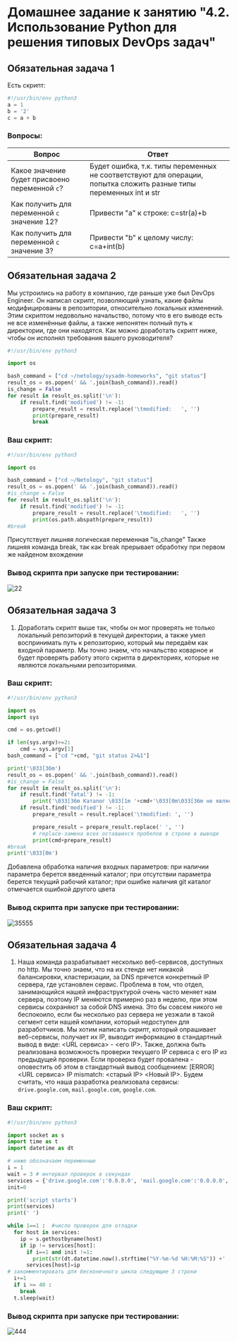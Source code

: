 # Домашнее задание к занятию "4.2. Использование Python для решения типовых DevOps задач"

## Обязательная задача 1

Есть скрипт:
```python
#!/usr/bin/env python3
a = 1
b = '2'
c = a + b
```

### Вопросы:
| Вопрос  | Ответ |
| ------------- | ------------- |
| Какое значение будет присвоено переменной `c`?  | Будет ошибка, т.к. типы переменных не соответствуют для операции, попытка сложить разные типы переменных int и str  |
| Как получить для переменной `c` значение 12?  | Привести "a" к строке: c=str(a)+b  |
| Как получить для переменной `c` значение 3?  | Привести "b" к целому числу: c=a+int(b)  |

## Обязательная задача 2
Мы устроились на работу в компанию, где раньше уже был DevOps Engineer. Он написал скрипт, позволяющий узнать, какие файлы модифицированы в репозитории, относительно локальных изменений. Этим скриптом недовольно начальство, потому что в его выводе есть не все изменённые файлы, а также непонятен полный путь к директории, где они находятся. Как можно доработать скрипт ниже, чтобы он исполнял требования вашего руководителя?

```python
#!/usr/bin/env python3

import os

bash_command = ["cd ~/netology/sysadm-homeworks", "git status"]
result_os = os.popen(' && '.join(bash_command)).read()
is_change = False
for result in result_os.split('\n'):
    if result.find('modified') != -1:
        prepare_result = result.replace('\tmodified:   ', '')
        print(prepare_result)
        break
```

### Ваш скрипт:
```python
#!/usr/bin/env python3

import os

bash_command = ["cd ~/Netology", "git status"]
result_os = os.popen(' && '.join(bash_command)).read()
#is_change = False
for result in result_os.split('\n'):
    if result.find('modified') != -1:
        prepare_result = result.replace('\tmodified:   ', '')
        print(os.path.abspath(prepare_result))
#break
```

Присутствует лишняя логическая переменная "is_change"
Также лишняя команда break, так как break прерывает обработку при первом же найденом вхождении


### Вывод скрипта при запуске при тестировании:

![22](https://user-images.githubusercontent.com/94568542/150192306-302c41f0-ed88-4991-9d2a-16789c670e1b.jpg)


## Обязательная задача 3
1. Доработать скрипт выше так, чтобы он мог проверять не только локальный репозиторий в текущей директории, а также умел воспринимать путь к репозиторию, который мы передаём как входной параметр. Мы точно знаем, что начальство коварное и будет проверять работу этого скрипта в директориях, которые не являются локальными репозиториями.

### Ваш скрипт:
```python
#!/usr/bin/env python3

import os
import sys

cmd = os.getcwd()

if len(sys.argv)>=2:
    cmd = sys.argv[1]
bash_command = ["cd "+cmd, "git status 2>&1"]

print('\033[36m')
result_os = os.popen(' && '.join(bash_command)).read()
#is_change = False
for result in result_os.split('\n'):
    if result.find('fatal') != -1:
        print('\033[36m Каталог \033[1m '+cmd+'\033[0m\033[36m не является GIT репозиторием\033[0m')    
    if result.find('modified') != -1:
        prepare_result = result.replace('\tmodified: ', '')

        prepare_result = prepare_result.replace(' ', '') 
        # replace-замена всех оставшихся пробелов в строке в выводе
        print(cmd+prepare_result)
#break
print('\033[0m')
```

Добавлена обработка наличия входных параметров:
при наличии параметра берется введенный каталог; 
при отсутствии параметра берется текущий рабочий каталог; 
при ошибке наличия git каталог отмечается ошибкой другого цвета

### Вывод скрипта при запуске при тестировании:

![35555](https://user-images.githubusercontent.com/94568542/150215145-3af5f4e8-1a1f-4409-8064-af8f48e7c84c.jpg)



## Обязательная задача 4
1. Наша команда разрабатывает несколько веб-сервисов, доступных по http. Мы точно знаем, что на их стенде нет никакой балансировки, кластеризации, за DNS прячется конкретный IP сервера, где установлен сервис. Проблема в том, что отдел, занимающийся нашей инфраструктурой очень часто меняет нам сервера, поэтому IP меняются примерно раз в неделю, при этом сервисы сохраняют за собой DNS имена. Это бы совсем никого не беспокоило, если бы несколько раз сервера не уезжали в такой сегмент сети нашей компании, который недоступен для разработчиков. Мы хотим написать скрипт, который опрашивает веб-сервисы, получает их IP, выводит информацию в стандартный вывод в виде: <URL сервиса> - <его IP>. Также, должна быть реализована возможность проверки текущего IP сервиса c его IP из предыдущей проверки. Если проверка будет провалена - оповестить об этом в стандартный вывод сообщением: [ERROR] <URL сервиса> IP mismatch: <старый IP> <Новый IP>. Будем считать, что наша разработка реализовала сервисы: `drive.google.com`, `mail.google.com`, `google.com`.

### Ваш скрипт:
```python
#!/usr/bin/env python3

import socket as s
import time as t
import datetime as dt

# ниже обозначаем переменные 
i = 1
wait = 3 # интервал проверок в секундах
services = {'drive.google.com':'0.0.0.0', 'mail.google.com':'0.0.0.0', 'google.com':'0.0.0.0'}
init=0

print('script starts')
print(services)
print(' ')

while 1==1 :  #число проверок для отладки
  for host in services:
    ip = s.gethostbyname(host)
    if ip != services[host]:
      if i==1 and init !=1:
        print(str(dt.datetime.now().strftime("%Y-%m-%d %H:%M:%S")) +' [ERROR] ' + str(host) +' IP mistmatch: '+services[host]+' '+ip)
      services[host]=ip
# закомментировать для бесконечного цикла следующие 3 строки
  i+=1 
  if i >= 40 : 
    break
  t.sleep(wait)
```

### Вывод скрипта при запуске при тестировании:


![444](https://user-images.githubusercontent.com/94568542/150223113-fef29daf-228b-4a24-b883-eca9cc18122a.jpg)


